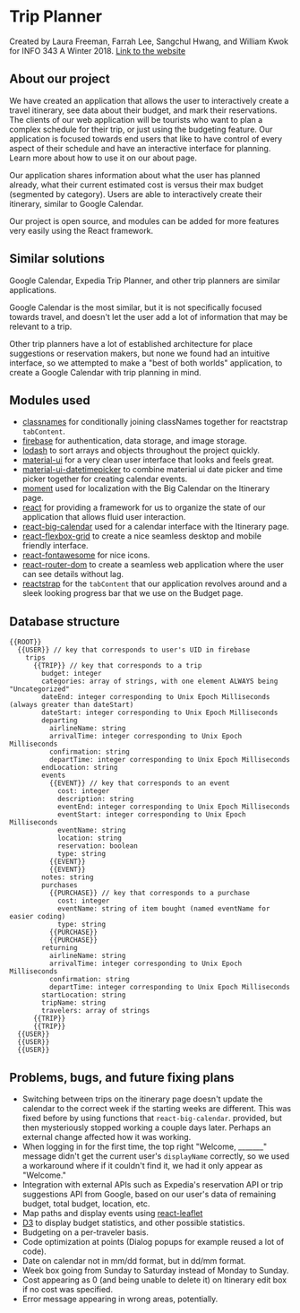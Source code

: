 # Trip Planner
Created by Laura Freeman, Farrah Lee, Sangchul Hwang, and William Kwok for INFO 343 A Winter 2018. [Link to the website](http://students.washington.edu/ferily/INFO343/info343-final-project/)

## About our project
We have created an application that allows the user to interactively create a travel itinerary, see data about their budget, and mark their reservations. The clients of our web application will be tourists who want to plan a complex schedule for their trip, or just using the budgeting feature. Our application is focused towards end users that like to have control of every aspect of their schedule and have an interactive interface for planning. Learn more about how to use it on our about page.

Our application shares information about what the user has planned already, what their current estimated cost is versus their max budget (segmented by category). Users are able to interactively create their itinerary, similar to Google Calendar.

Our project is open source, and modules can be added for more features very easily using the React framework.

## Similar solutions
Google Calendar, Expedia Trip Planner, and other trip planners are similar applications.

Google Calendar is the most similar, but it is not specifically focused towards travel, and doesn't let the user add a lot of information that may be relevant to a trip.

Other trip planners have a lot of established architecture for place suggestions or reservation makers, but none we found had an intuitive interface, so we attempted to make a "best of both worlds" application, to create a Google Calendar with trip planning in mind.

## Modules used
* [classnames](https://www.npmjs.com/package/classnames) for conditionally joining classNames together for reactstrap `tabContent`.
* [firebase](https://www.npmjs.com/package/firebase) for authentication, data storage, and image storage.
* [lodash](https://www.npmjs.com/package/lodash) to sort arrays and objects throughout the project quickly.
* [material-ui](https://www.npmjs.com/package/material-ui) for a very clean user interface that looks and feels great.
* [material-ui-datetimepicker](https://www.npmjs.com/package/material-ui-datetimepicker) to combine material ui date picker and time picker together for creating calendar events.
* [moment](https://www.npmjs.com/package/moment) used for localization with the Big Calendar on the Itinerary page.
* [react](https://www.npmjs.com/package/react) for providing a framework for us to organize the state of our application that allows fluid user interaction.
* [react-big-calendar](https://www.npmjs.com/package/react-big-calendar) used for a calendar interface with the Itinerary page.
* [react-flexbox-grid](https://www.npmjs.com/package/react-flexbox-grid) to create a nice seamless desktop and mobile friendly interface.
* [react-fontawesome](https://www.npmjs.com/package/react-fontawesome) for nice icons.
* [react-router-dom](https://www.npmjs.com/package/react-router-dom) to create a seamless web application where the user can see details without lag.
* [reactstrap](https://www.npmjs.com/package/reactstrap) for the `tabContent` that our application revolves around and a sleek looking progress bar that we use on the Budget page.

## Database structure
```
{{ROOT}}
  {{USER}} // key that corresponds to user's UID in firebase
    trips
      {{TRIP}} // key that corresponds to a trip
        budget: integer
        categories: array of strings, with one element ALWAYS being "Uncategorized"
        dateEnd: integer corresponding to Unix Epoch Milliseconds (always greater than dateStart)
        dateStart: integer corresponding to Unix Epoch Milliseconds
        departing
          airlineName: string
          arrivalTime: integer corresponding to Unix Epoch Milliseconds
          confirmation: string
          departTime: integer corresponding to Unix Epoch Milliseconds
        endLocation: string
        events
          {{EVENT}} // key that corresponds to an event
            cost: integer
            description: string
            eventEnd: integer corresponding to Unix Epoch Milliseconds
            eventStart: integer corresponding to Unix Epoch Milliseconds
            eventName: string
            location: string
            reservation: boolean
            type: string
          {{EVENT}}
          {{EVENT}}
        notes: string
        purchases
          {{PURCHASE}} // key that corresponds to a purchase
            cost: integer
            eventName: string of item bought (named eventName for easier coding)
            type: string
          {{PURCHASE}}
          {{PURCHASE}}
        returning
          airlineName: string
          arrivalTime: integer corresponding to Unix Epoch Milliseconds
          confirmation: string
          departTime: integer corresponding to Unix Epoch Milliseconds
        startLocation: string
        tripName: string
        travelers: array of strings
      {{TRIP}}
      {{TRIP}}
  {{USER}}
  {{USER}}
  {{USER}}
```

## Problems, bugs, and future fixing plans
* Switching between trips on the itinerary page doesn't update the calendar to the correct week if the starting weeks are different. This was fixed before by using functions that `react-big-calendar`. provided, but then mysteriously stopped working a couple days later. Perhaps an external change affected how it was working.
* When logging in for the first time, the top right "Welcome, \_\_\_\_\_\_\_" message didn't get the current user's `displayName` correctly, so we used a workaround where if it couldn't find it, we had it only appear as "Welcome."
* Integration with external APIs such as Expedia's reservation API or trip suggestions API from Google, based on our user's data of remaining budget, total budget, location, etc.
* Map paths and display events using [react-leaflet](https://www.npmjs.com/package/react-leaflet)
* [D3](https://www.npmjs.com/package/d3) to display budget statistics, and other possible statistics.
* Budgeting on a per-traveler basis.
* Code optimization at points (Dialog popups for example reused a lot of code).
* Date on calendar not in mm/dd format, but in dd/mm format.
* Week box going from Sunday to Saturday instead of Monday to Sunday.
* Cost appearing as 0 (and being unable to delete it) on Itinerary edit box if no cost was specified.
* Error message appearing in wrong areas, potentially.
